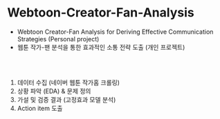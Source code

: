 # Webtoon-Creator-Fan-Analysis
- Webtoon Creator-Fan Analysis for Deriving Effective Communication Strategies (Personal project)
- 웹툰 작가-팬 분석을 통한 효과적인 소통 전략 도출 (개인 프로젝트)

<br>
<br>  

 

1) 데이터 수집 (네이버 웹툰 작가홈 크롤링)
2) 상황 파악 (EDA) & 문제 정의
3) 가설 및 검증 결과 (고정효과 모델 분석) 
4) Action item 도출
